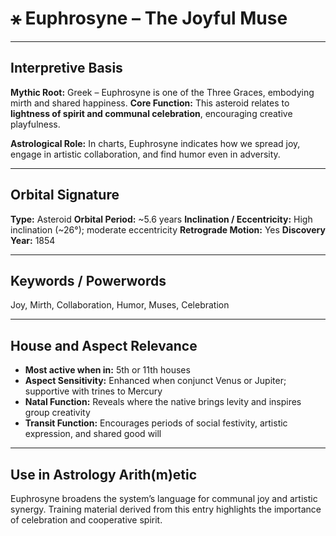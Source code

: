 # ⚹ Euphrosyne – The Joyful Muse

---

## Interpretive Basis

**Mythic Root:**
Greek – Euphrosyne is one of the Three Graces, embodying mirth and shared happiness.
**Core Function:**
This asteroid relates to **lightness of spirit and communal celebration**, encouraging creative playfulness.

**Astrological Role:**
In charts, Euphrosyne indicates how we spread joy, engage in artistic collaboration, and find humor even in adversity.

---

## Orbital Signature

**Type:** Asteroid
**Orbital Period:** ~5.6 years
**Inclination / Eccentricity:** High inclination (~26°); moderate eccentricity
**Retrograde Motion:** Yes
**Discovery Year:** 1854

---

## Keywords / Powerwords

Joy, Mirth, Collaboration, Humor, Muses, Celebration

---

## House and Aspect Relevance

- **Most active when in:** 5th or 11th houses
- **Aspect Sensitivity:** Enhanced when conjunct Venus or Jupiter; supportive with trines to Mercury
- **Natal Function:** Reveals where the native brings levity and inspires group creativity
- **Transit Function:** Encourages periods of social festivity, artistic expression, and shared good will

---

## Use in Astrology Arith(m)etic

Euphrosyne broadens the system’s language for communal joy and artistic synergy. Training material derived from this entry highlights the importance of celebration and cooperative spirit.
